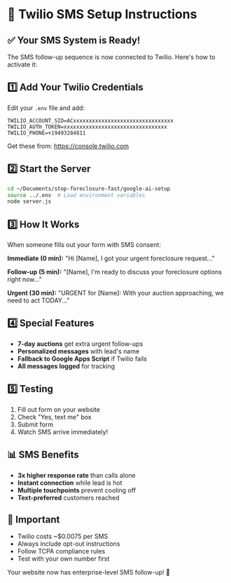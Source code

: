 # 📱 Twilio SMS Setup Instructions

## ✅ Your SMS System is Ready!

The SMS follow-up sequence is now connected to Twilio. Here's how to activate it:

## 1️⃣ Add Your Twilio Credentials

Edit your `.env` file and add:
```
TWILIO_ACCOUNT_SID=ACxxxxxxxxxxxxxxxxxxxxxxxxxxxxxxxx
TWILIO_AUTH_TOKEN=xxxxxxxxxxxxxxxxxxxxxxxxxxxxxxxxx
TWILIO_PHONE=+19493284811
```

Get these from: https://console.twilio.com

## 2️⃣ Start the Server

```bash
cd ~/Documents/stop-foreclosure-fast/google-ai-setup
source ../.env  # Load environment variables
node server.js
```

## 3️⃣ How It Works

When someone fills out your form with SMS consent:

**Immediate (0 min):**
"Hi [Name], I got your urgent foreclosure request..."

**Follow-up (5 min):**
"[Name], I'm ready to discuss your foreclosure options right now..."

**Urgent (30 min):**
"URGENT for [Name]: With your auction approaching, we need to act TODAY..."

## 4️⃣ Special Features

- **7-day auctions** get extra urgent follow-ups
- **Personalized messages** with lead's name
- **Fallback to Google Apps Script** if Twilio fails
- **All messages logged** for tracking

## 5️⃣ Testing

1. Fill out form on your website
2. Check "Yes, text me" box
3. Submit form
4. Watch SMS arrive immediately!

## 📊 SMS Benefits

- **3x higher response rate** than calls alone
- **Instant connection** while lead is hot
- **Multiple touchpoints** prevent cooling off
- **Text-preferred** customers reached

## 🚨 Important

- Twilio costs ~$0.0075 per SMS
- Always include opt-out instructions
- Follow TCPA compliance rules
- Test with your own number first

Your website now has enterprise-level SMS follow-up! 🚀